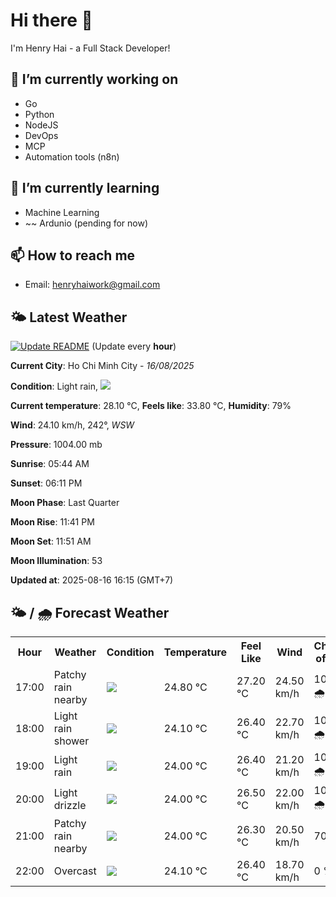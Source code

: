 # Hi there 👋

I'm Henry Hai - a Full Stack Developer!

## 🔭 I’m currently working on

- Go
- Python
- NodeJS
- DevOps
- MCP
- Automation tools (n8n)

## 🌱 I’m currently learning

- Machine Learning
- ~~ Ardunio (pending for now)

## 📫 How to reach me

- Email: <henryhaiwork@gmail.com>

## 🌤️ Latest Weather
[![Update README](https://github.com/henry0hai/henry0hai/actions/workflows/udpateReadme.yml/badge.svg)](https://github.com/henry0hai/henry0hai/actions/workflows/udpateReadme.yml)
(Update every **hour**)
<!-- CURRENT_WEATHER:START -->
**Current City**: Ho Chi Minh City - *16/08/2025*

**Condition**: Light rain, <img src="https://cdn.weatherapi.com/weather/64x64/day/296.png"/>

**Current temperature**: 28.10 °C, **Feels like**: 33.80 °C, **Humidity**: 79%

**Wind**: 24.10 km/h, 242°, *WSW*

**Pressure**: 1004.00 mb

**Sunrise**: 05:44 AM

**Sunset**: 06:11 PM

**Moon Phase**: Last Quarter

**Moon Rise**: 11:41 PM

**Moon Set**: 11:51 AM

**Moon Illumination**: 53

**Updated at**: 2025-08-16 16:15 (GMT+7)<!-- CURRENT_WEATHER:END -->

## 🌤️ / 🌧️ Forecast Weather
<!-- FORECAST_WEATHER:START -->
<table>
		<tr>
			<th>Hour</th>
			<th>Weather</th>
			<th>Condition</th>
			<th>Temperature</th>
			<th>Feel Like</th>
			<th>Wind</th>
			<th>Chance of Rain</th>
		</tr>
				<tr>
					<td>17:00</td>
					<td>Patchy rain nearby</td>
					<td><img src='https://cdn.weatherapi.com/weather/64x64/day/176.png'/></td>
					<td>24.80 °C</td>
					<td>27.20 °C</td>
					<td>24.50 km/h</td>
					<td>100 % 🌧️</td>
				</tr>
				<tr>
					<td>18:00</td>
					<td>Light rain shower</td>
					<td><img src='https://cdn.weatherapi.com/weather/64x64/day/353.png'/></td>
					<td>24.10 °C</td>
					<td>26.40 °C</td>
					<td>22.70 km/h</td>
					<td>100 % 🌧️</td>
				</tr>
				<tr>
					<td>19:00</td>
					<td>Light rain</td>
					<td><img src='https://cdn.weatherapi.com/weather/64x64/night/296.png'/></td>
					<td>24.00 °C</td>
					<td>26.40 °C</td>
					<td>21.20 km/h</td>
					<td>100 % 🌧️</td>
				</tr>
				<tr>
					<td>20:00</td>
					<td>Light drizzle</td>
					<td><img src='https://cdn.weatherapi.com/weather/64x64/night/266.png'/></td>
					<td>24.00 °C</td>
					<td>26.50 °C</td>
					<td>22.00 km/h</td>
					<td>100 % 🌧️</td>
				</tr>
				<tr>
					<td>21:00</td>
					<td>Patchy rain nearby</td>
					<td><img src='https://cdn.weatherapi.com/weather/64x64/night/176.png'/></td>
					<td>24.00 °C</td>
					<td>26.30 °C</td>
					<td>20.50 km/h</td>
					<td>70 %</td>
				</tr>
				<tr>
					<td>22:00</td>
					<td>Overcast </td>
					<td><img src='https://cdn.weatherapi.com/weather/64x64/night/122.png'/></td>
					<td>24.10 °C</td>
					<td>26.40 °C</td>
					<td>18.70 km/h</td>
					<td>0 %</td>
				</tr>
</table>
<!-- FORECAST_WEATHER:END -->
